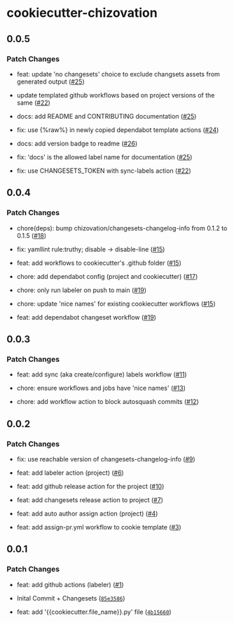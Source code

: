 # cookiecutter-chizovation

## 0.0.5

### Patch Changes

- feat: update 'no changesets' choice to exclude changsets assets from generated output ([#25](https://github.com/chizovation/cookiecutter/pull/25))

- update templated github workflows based on project versions of the same ([#22](https://github.com/chizovation/cookiecutter/pull/22))

- docs: add README and CONTRIBUTING documentation ([#25](https://github.com/chizovation/cookiecutter/pull/25))

- fix: use {%raw%} in newly copied dependabot template actions ([#24](https://github.com/chizovation/cookiecutter/pull/24))

- docs: add version badge to readme ([#26](https://github.com/chizovation/cookiecutter/pull/26))

- fix: 'docs' is the allowed label name for documentation ([#25](https://github.com/chizovation/cookiecutter/pull/25))

- fix: use CHANGESETS_TOKEN with sync-labels action ([#22](https://github.com/chizovation/cookiecutter/pull/22))

## 0.0.4

### Patch Changes

- chore(deps): bump chizovation/changesets-changelog-info from 0.1.2 to 0.1.5 ([#18](https://github.com/chizovation/cookiecutter/pull/18))

- fix: yamllint rule:truthy; disable -> disable-line ([#15](https://github.com/chizovation/cookiecutter/pull/15))

- feat: add workflows to cookiecutter's .github folder ([#15](https://github.com/chizovation/cookiecutter/pull/15))

- chore: add dependabot config (project and cookiecutter) ([#17](https://github.com/chizovation/cookiecutter/pull/17))

- chore: only run labeler on push to main ([#19](https://github.com/chizovation/cookiecutter/pull/19))

- chore: update 'nice names' for existing cookiecutter workflows ([#15](https://github.com/chizovation/cookiecutter/pull/15))

- feat: add dependabot changeset workflow ([#19](https://github.com/chizovation/cookiecutter/pull/19))

## 0.0.3

### Patch Changes

- feat: add sync (aka create/configure) labels workflow ([#11](https://github.com/chizovation/cookiecutter/pull/11))

- chore: ensure workflows and jobs have 'nice names' ([#13](https://github.com/chizovation/cookiecutter/pull/13))

- chore: add workflow action to block autosquash commits ([#12](https://github.com/chizovation/cookiecutter/pull/12))

## 0.0.2

### Patch Changes

- fix: use reachable version of changesets-changelog-info ([#9](https://github.com/chizovation/cookiecutter/pull/9))

- feat: add labeler action (project) ([#6](https://github.com/chizovation/cookiecutter/pull/6))

- feat: add github release action for the project ([#10](https://github.com/chizovation/cookiecutter/pull/10))

- feat: add changesets release action to project ([#7](https://github.com/chizovation/cookiecutter/pull/7))

- feat: add auto author assign action (project) ([#4](https://github.com/chizovation/cookiecutter/pull/4))

- feat: add assign-pr.yml workflow to cookie template ([#3](https://github.com/chizovation/cookiecutter/pull/3))

## 0.0.1

### Patch Changes

- feat: add github actions (labeler) ([#1](https://github.com/chizovation/cookiecutter/pull/1))

- Inital Commit + Changesets ([`85e3586`](https://github.com/chizovation/cookiecutter/commit/85e3586e27052f8a678b3e45f8e12e35d7f10ca3))

- feat: add '{{cookiecutter.file_name}}.py' file ([`4b15660`](https://github.com/chizovation/cookiecutter/commit/4b15660f199a1c493ef5709635bf8aad494e8da6))

